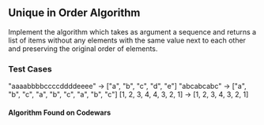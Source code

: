 ## Unique in Order Algorithm

Implement the algorithm which takes as argument a sequence and returns a list of items without any elements with the same value next to each other and preserving the original order of elements.

### Test Cases

"aaaabbbbccccddddeeee" -> ["a", "b", "c", "d", "e"]
"abcabcabc" -> ["a", "b", "c", "a", "b", "c", "a", "b", "c"]
[1, 2, 3, 4, 4, 3, 2, 1] -> [1, 2, 3, 4, 3, 2, 1]

#### Algorithm Found on Codewars
